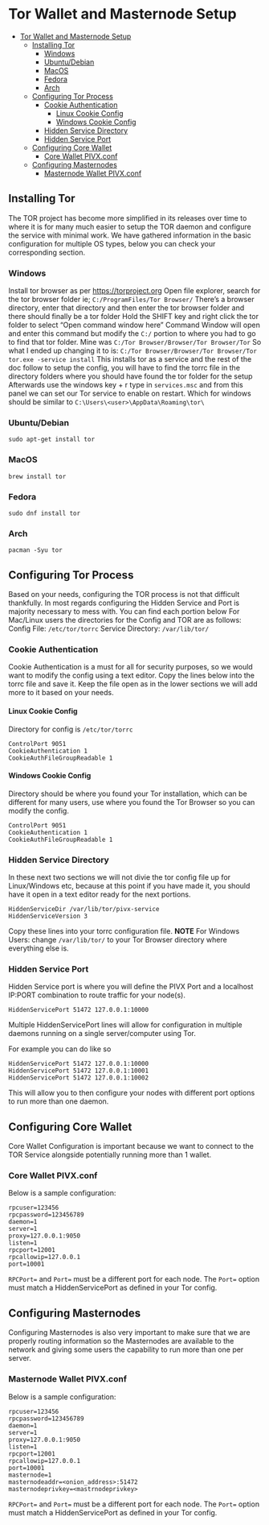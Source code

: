 # Tor Wallet and Masternode Setup

- [Tor Wallet and Masternode Setup](#tor-wallet-and-masternode-setup)
  - [Installing Tor](#installing-tor)
    - [Windows](#windows)
    - [Ubuntu/Debian](#ubuntudebian)
    - [MacOS](#macos)
    - [Fedora](#fedora)
    - [Arch](#arch)
  - [Configuring Tor Process](#configuring-tor-process)
    - [Cookie Authentication](#cookie-authentication)
      - [Linux Cookie Config](#linux-cookie-config)
      - [Windows Cookie Config](#windows-cookie-config)
    - [Hidden Service Directory](#hidden-service-directory)
    - [Hidden Service Port](#hidden-service-port)
  - [Configuring Core Wallet](#configuring-core-wallet)
    - [Core Wallet PIVX.conf](#core-wallet-pivxconf)
  - [Configuring Masternodes](#configuring-masternodes)
    - [Masternode Wallet PIVX.conf](#masternode-wallet-pivxconf)

## Installing Tor
The TOR project has become more simplified in its releases over time to where it is for many much easier to setup the TOR daemon and configure the service with minimal work. We have gathered information in the basic configuration for multiple OS types, below you can check your corresponding section.

### Windows
Install tor browser as per https://torproject.org
Open file explorer, search for the tor browser folder ie; 
```C:/ProgramFiles/Tor Browser/```
There’s a browser directory, enter that directory and then enter the tor browser folder and there should finally be a tor folder
Hold the SHIFT key and right click the tor folder to select “Open command window here”
Command Window will open and enter this command but modify the ```C:/``` portion to where you had to go to find that tor folder. 
Mine was ```C:/Tor Browser/Browser/Tor Browser/Tor```
So what I ended up changing it to is:
```C:/Tor Browser/Browser/Tor Browser/Tor tor.exe -service install```
This installs tor as a service and the rest of the doc follow to setup the config, you will have to find the torrc file in the directory folders where you should have found the tor folder for the setup
Afterwards use the windows key + r type in ```services.msc``` and from this panel we can set our Tor service to enable on restart.
Which for windows should be similar to 
```C:\Users\<user>\AppData\Roaming\tor\```
### Ubuntu/Debian
```sudo apt-get install tor```
### MacOS
```brew install tor```
### Fedora
```sudo dnf install tor```
### Arch
```pacman -Syu tor```
## Configuring Tor Process
Based on your needs, configuring the TOR process is not that difficult thankfully. In most regards configuring the Hidden Service and Port is majority necessary to mess with. You can find each portion below
For Mac/Linux users the directories for the Config and TOR are as follows:
Config File:
```/etc/tor/torrc```
Service Directory:
```/var/lib/tor/```

### Cookie Authentication
Cookie Authentication is a must for all for security purposes, so we would want to modify the config using a text editor. Copy the lines below into the torrc file and save it. Keep the file open as in the lower sections we will add more to it based on your needs.

#### Linux Cookie Config
Directory for config is ```/etc/tor/torrc```

```
ControlPort 9051
CookieAuthentication 1
CookieAuthFileGroupReadable 1
```

#### Windows Cookie Config
Directory should be where you found your Tor installation, which can be different for many users, use where you found the Tor Browser so you can modify the config.

```
ControlPort 9051
CookieAuthentication 1
CookieAuthFileGroupReadable 1
```

### Hidden Service Directory
In these next two sections we will not divie the tor config file up for Linux/Windows etc, because at this point if you have made it, you should have it open in a text editor ready for the next portions.

```
HiddenServiceDir /var/lib/tor/pivx-service
HiddenServiceVersion 3
```

Copy these lines into your torrc configuration file. 
**NOTE** For Windows Users: change ```/var/lib/tor/``` to your Tor Browser directory where everything else is.

### Hidden Service Port
Hidden Service port is where you will define the PIVX Port and a localhost IP:PORT combination to route traffic for your node(s).

```
HiddenServicePort 51472 127.0.0.1:10000
```

Multiple HiddenServicePort lines will allow for configuration in multiple daemons running on a single server/computer using Tor. 

For example you can do like so
```
HiddenServicePort 51472 127.0.0.1:10000
HiddenServicePort 51472 127.0.0.1:10001
HiddenServicePort 51472 127.0.0.1:10002
```

This will allow you to then configure your nodes with different port options to run more than one daemon.

## Configuring Core Wallet
Core Wallet Configuration is important because we want to connect to the TOR Service alongside potentially running more than 1 wallet.

### Core Wallet PIVX.conf
Below is a sample configuration:
```
rpcuser=123456
rpcpassword=123456789
daemon=1
server=1
proxy=127.0.0.1:9050
listen=1
rpcport=12001
rpcallowip=127.0.0.1
port=10001
```
```RPCPort=``` and ```Port=``` must be a different port for each node. The ```Port=``` option must match a HiddenServicePort as defined in your Tor config.

## Configuring Masternodes
Configuring Masternodes is also very important to make sure that we are properly routing information so the Masternodes are available to the network and giving some users the capability to run more than one per server.

### Masternode Wallet PIVX.conf
Below is a sample configuration:
```
rpcuser=123456
rpcpassword=123456789
daemon=1
server=1
proxy=127.0.0.1:9050
listen=1
rpcport=12001
rpcallowip=127.0.0.1
port=10001
masternode=1
masternodeaddr=<onion_address>:51472
masternodeprivkey=<mastrnodeprivkey>
```

```RPCPort=``` and ```Port=``` must be a different port for each node. The ```Port=``` option must match a HiddenServicePort as defined in your Tor config.
